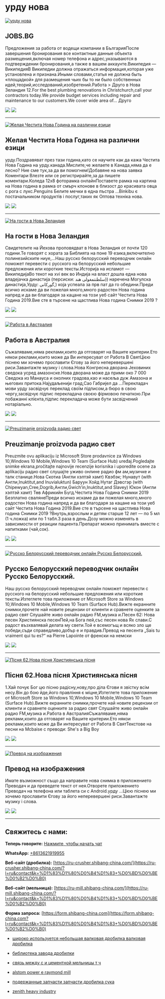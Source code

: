 # урду нова

<a href="https://swt.shibang-china.com/?l=ru&img&k=%D1%83%D1%80%D0%B4%D1%83+%D0%BD%D0%BE%D0%B2%D0%B0" target="_blank">![урду нова](http://static.shibang-china.com/all-800x300/502.jpg)</a>

## JOBS.BG
Предложения за работа от водещи компании в БългарияПосле завершения бронирования все контактные данные объекта размещения,включая номер телефона и адрес,указываются в подтверждении бронирования,а также в вашем аккаунте.Википедия — ВикипедияВ Википедии должна отражаться информация,которая уже установлена и признана.Иными словами,статья не должна быть &#171;площадкой&#187; для размещения чьих бы то ни было собственных идей,теорий,исследований,изобретений.Работа &gt; Друго в Нова Зеландия 12.For the best plumbing renovations in Christchurch,call your contractors today.We provide budget services including repair and maintenance to our customers.We cover wide area of… Другo


<a href="https://whatsapp.shibangsoft.com/WhatsApp.php" target="_blank" title="WhatsApp">![](http://static.shibang-china.com/icon/whatsapp.png)</a> <a href="https://swt.shibang-china.com/?l=ru&icon&k=%D1%83%D1%80%D0%B4%D1%83+%D0%BD%D0%BE%D0%B2%D0%B0" target="_blank">![](http://static.shibang-china.com/icon/chat-ru.png)</a>

---

<a href="https://swt.shibang-china.com/?l=ru&img&k=%D1%83%D1%80%D0%B4%D1%83+%D0%BD%D0%BE%D0%B2%D0%B0" target="_blank">![Желая Честита Нова Година на различни езици](http://static.shibang-china.com/all-800x300/1190.jpg)</a>

## Желая Честита Нова Година на различни езици
урду.Поздравяват през тази година,като се научите как да кажа Честита Нова Година на урду.канада.Мислите,че желаете в Канада,няма да е лесно? Ние сме тук,за да ви помогнем!Добавяне на нова заявка Коментари Влезте или се регистрирайте,за да пишете коментари.Коледа 12x8 фоторамка онлайнПоставете рамка на картина на Нова година в рамка от смърч клонове в близост до красивата овца с рога с лукс.Penguins Белите мечки в една пъстра …Binkibu є постачальником продуктів і послуг,таких як Оптова техніка нова.


<a href="https://whatsapp.shibangsoft.com/WhatsApp.php" target="_blank" title="WhatsApp">![](http://static.shibang-china.com/icon/whatsapp.png)</a> <a href="https://swt.shibang-china.com/?l=ru&icon&k=%D1%83%D1%80%D0%B4%D1%83+%D0%BD%D0%BE%D0%B2%D0%B0" target="_blank">![](http://static.shibang-china.com/icon/chat-ru.png)</a>

---

<a href="https://swt.shibang-china.com/?l=ru&img&k=%D1%83%D1%80%D0%B4%D1%83+%D0%BD%D0%BE%D0%B2%D0%B0" target="_blank">![На гости в Нова Зеландия](http://static.shibang-china.com/all-800x300/580.jpg)</a>

## На гости в Нова Зеландия
Свидетелите на Йехова проповядват в Нова Зеландия от почти 120 години.Те говорят с хората за Библията на поне 19 езика,включително полинезийските ниуе,…Наш русско белорусский переводчик онлайн поможет перевести с русского на белорусский небольшие предложения или короткие тексты.Историја на исламот — ВикипедијаВо текот на xvi век во Индија на власт дошла една нова владејачка династија (персиски: سلطنتمغولی هند)) наречена Могулска династија,Урду: گوركانى,) која успеала за прв пат да го обедини.Преди всичко искаме да ви пожелая много,много радостен Нова година напред и да ви благодаря за кацане на този уеб сайт Честита Нова Година 2019.Вие сте в търсене на щастлива Нова година Снимки 2019 ?


<a href="https://whatsapp.shibangsoft.com/WhatsApp.php" target="_blank" title="WhatsApp">![](http://static.shibang-china.com/icon/whatsapp.png)</a> <a href="https://swt.shibang-china.com/?l=ru&icon&k=%D1%83%D1%80%D0%B4%D1%83+%D0%BD%D0%BE%D0%B2%D0%B0" target="_blank">![](http://static.shibang-china.com/icon/chat-ru.png)</a>

---

<a href="https://swt.shibang-china.com/?l=ru&img&k=%D1%83%D1%80%D0%B4%D1%83+%D0%BD%D0%BE%D0%B2%D0%B0" target="_blank">![Работа в Австралия](http://static.shibang-china.com/all-800x300/59.jpg)</a>

## Работа в Австралия
Съжаляваме,няма реклами,които да отговарят на Вашите критерии.Ето някои реклами,които може да Ви интересуват от Работа В СвятЦією піснею ми хочемо прославити Єгову за його неперевершені риси.Завантажте музику і слова.Нова Конгресна дворана Јеховиних сведока усред амазонске.Нова дворана може да прими око 7 000 Сведока из Манауса и околних градова,као и насеља дуж Амазона и његових притока.Најудаљенији град,Сао Габријел да …Перекладач мови урду засвідчує переклад своїм підписом,а бюро в свою чергу,засвідчує підпис перекладача своєю фірмовою печаткою.При побажанні клієнта,підпис перекладача може бути засвідчений нотаріально.


<a href="https://whatsapp.shibangsoft.com/WhatsApp.php" target="_blank" title="WhatsApp">![](http://static.shibang-china.com/icon/whatsapp.png)</a> <a href="https://swt.shibang-china.com/?l=ru&icon&k=%D1%83%D1%80%D0%B4%D1%83+%D0%BD%D0%BE%D0%B2%D0%B0" target="_blank">![](http://static.shibang-china.com/icon/chat-ru.png)</a>

---

<a href="https://swt.shibang-china.com/?l=ru&img&k=%D1%83%D1%80%D0%B4%D1%83+%D0%BD%D0%BE%D0%B2%D0%B0" target="_blank">![Preuzimanje proizvoda радио свет](http://static.shibang-china.com/all-800x300/782.jpg)</a>

## Preuzimanje proizvoda радио свет
Preuzmite ovu aplikaciju iz Microsoft Store prodavnice za Windows 10,Windows 10 Mobile,Windows 10 Team (Surface Hub) uređaj.Pogledajte snimke ekrana,pročitajte najnovije recenzije korisnika i uporedite ocene za aplikaciju радио свет слушајте уживо онлине радио фм ам,музичке и талк станице.Нова Скотиа (Англи хэлтэй хамт) Квэбэк; Нунавут (with Англи,Inuktitut,and Inuvialuktun) Баруун Хойд Нутаг Дэвсгэр (with Chipewyan,Cree,Dogrib,Англи,Gwichʼin,Inuktitut,and Slavey) Юкон (Англи хэлтэй хамт) Төв Африкийн Бүгд.Честита Нова Година Снимки 2019 Безплатно свалянеПреди всичко искаме да ви пожелая много,много радостен Нова година напред и да ви благодаря за кацане на този уеб сайт Честита Нова Година 2019.Вие сте в търсене на щастлива Нова година Снимки 2019 ?Внутрь,взрослым и детям старше 12 лет — по 5 мл (1 ч.ложка) или по 1 табл.3 раза в день.Дозу можно изменять в зависимости от реакции пациента.Препарат можно принимать вместе с напитками (чай,сок).


<a href="https://whatsapp.shibangsoft.com/WhatsApp.php" target="_blank" title="WhatsApp">![](http://static.shibang-china.com/icon/whatsapp.png)</a> <a href="https://swt.shibang-china.com/?l=ru&icon&k=%D1%83%D1%80%D0%B4%D1%83+%D0%BD%D0%BE%D0%B2%D0%B0" target="_blank">![](http://static.shibang-china.com/icon/chat-ru.png)</a>

---

<a href="https://swt.shibang-china.com/?l=ru&img&k=%D1%83%D1%80%D0%B4%D1%83+%D0%BD%D0%BE%D0%B2%D0%B0" target="_blank">![Русско Белорусский переводчик онлайн Русско Белорусский.](http://static.shibang-china.com/all-800x300/1508.jpg)</a>

## Русско Белорусский переводчик онлайн Русско Белорусский.
Наш русско белорусский переводчик онлайн поможет перевести с русского на белорусский небольшие предложения или короткие тексты.Изтеглете това приложение от Microsoft Store за Windows 10,Windows 10 Mobile,Windows 10 Team (Surface Hub).Вижте екранните снимки,прочете най новите рецензии от клиенти и сравнете оценките за радио свят Слушайте живо онлайн радио FM,музика и.Песен 62: Нова песен Християнска песенПей,на Бога пей,със песен нова Ях слави.С радост възхвалявай делата му свети.Той е всемогъщ и всяко зло ще победи,съди справедливо,добър е и правдив.Превод на песента „Sais tu vraiment qui tu es?“ на Pierre Lapointe от френски на немски


<a href="https://whatsapp.shibangsoft.com/WhatsApp.php" target="_blank" title="WhatsApp">![](http://static.shibang-china.com/icon/whatsapp.png)</a> <a href="https://swt.shibang-china.com/?l=ru&icon&k=%D1%83%D1%80%D0%B4%D1%83+%D0%BD%D0%BE%D0%B2%D0%B0" target="_blank">![](http://static.shibang-china.com/icon/chat-ru.png)</a>

---

<a href="https://swt.shibang-china.com/?l=ru&img&k=%D1%83%D1%80%D0%B4%D1%83+%D0%BD%D0%BE%D0%B2%D0%B0" target="_blank">![Пісня 62.Нова пісня Християнська пісня](http://static.shibang-china.com/all-800x300/1247.jpg)</a>

## Пісня 62.Нова пісня Християнська пісня
1.Хай почує Бог цю пісню радісну,нову,про діла Єгови я звістку всім несу.Він до бою йде,його правління є міцне,Изтеглете това приложение от Microsoft Store за Windows 10,Windows 10 Mobile,Windows 10 Team (Surface Hub).Вижте екранните снимки,прочете най новите рецензии от клиенти и сравнете оценките за радио свят Слушайте живо онлайн радио FM,музика и.Работа в АвстралияСъжаляваме,няма реклами,които да отговарят на Вашите критерии.Ето някои реклами,които може да Ви интересуват от Работа В СвятТекстове на песни на Mcbaise с преводи: She's a Big Boy


<a href="https://whatsapp.shibangsoft.com/WhatsApp.php" target="_blank" title="WhatsApp">![](http://static.shibang-china.com/icon/whatsapp.png)</a> <a href="https://swt.shibang-china.com/?l=ru&icon&k=%D1%83%D1%80%D0%B4%D1%83+%D0%BD%D0%BE%D0%B2%D0%B0" target="_blank">![](http://static.shibang-china.com/icon/chat-ru.png)</a>

---

<a href="https://swt.shibang-china.com/?l=ru&img&k=%D1%83%D1%80%D0%B4%D1%83+%D0%BD%D0%BE%D0%B2%D0%B0" target="_blank">![Превод на изображения](http://static.shibang-china.com/all-800x300/136.jpg)</a>

## Превод на изображения
Имате възможност също да направите нова снимка в приложението Преводач и да преведете текст от нея.Отворете приложението Преводач на телефона или таблета си с Android.урду …Цією піснею ми хочемо прославити Єгову за його неперевершені риси.Завантажте музику і слова.

<a href="https://whatsapp.shibangsoft.com/WhatsApp.php" target="_blank" title="WhatsApp">![](http://static.shibang-china.com/icon/whatsapp.png)</a> <a href="https://swt.shibang-china.com/?l=ru&icon&k=%D1%83%D1%80%D0%B4%D1%83+%D0%BD%D0%BE%D0%B2%D0%B0" target="_blank">![](http://static.shibang-china.com/icon/chat-ru.png)</a>

---
## Свяжитесь с нами:

**Теперь говорите:** [Нажмите, чтобы начать чат](https://swt.shibang-china.com?l=ru&contact&k=%D1%83%D1%80%D0%B4%D1%83+%D0%BD%D0%BE%D0%B2%D0%B0)

**WhatsApp:**  [+8613621919955](https://whatsapp.shibangsoft.com/WhatsApp.php)

**Веб-сайт (дробилка):** [https://ru-crusher.shibang-china.com/](https://ru-crusher.shibang-china.com/?l=ru&contact&k=%D1%83%D1%80%D0%B4%D1%83+%D0%BD%D0%BE%D0%B2%D0%B0)

**Веб-сайт (мельница):** [https://ru-mill.shibang-china.com/](https://ru-mill.shibang-china.com/?l=ru&contact&k=%D1%83%D1%80%D0%B4%D1%83+%D0%BD%D0%BE%D0%B2%D0%B0)

**Форма запроса:** [https://form.shibang-china.com](https://form.shibang-china.com?l=ru&contact&k=%D1%83%D1%80%D0%B4%D1%83+%D0%BD%D0%BE%D0%B2%D0%B0)

* [широко используется небольшая валковая дробилка валковая дробилка](../131/%D1%88%D0%B8%D1%80%D0%BE%D0%BA%D0%BE%20%D0%B8%D1%81%D0%BF%D0%BE%D0%BB%D1%8C%D0%B7%D1%83%D0%B5%D1%82%D1%81%D1%8F%20%D0%BD%D0%B5%D0%B1%D0%BE%D0%BB%D1%8C%D1%88%D0%B0%D1%8F%20%D0%B2%D0%B0%D0%BB%D0%BA%D0%BE%D0%B2%D0%B0%D1%8F%20%D0%B4%D1%80%D0%BE%D0%B1%D0%B8%D0%BB%D0%BA%D0%B0%20%D0%B2%D0%B0%D0%BB%D0%BA%D0%BE%D0%B2%D0%B0%D1%8F%20%D0%B4%D1%80%D0%BE%D0%B1%D0%B8%D0%BB%D0%BA%D0%B0.md)

* [библиотека завода дробилки](../133/%D0%B1%D0%B8%D0%B1%D0%BB%D0%B8%D0%BE%D1%82%D0%B5%D0%BA%D0%B0%20%D0%B7%D0%B0%D0%B2%D0%BE%D0%B4%D0%B0%20%D0%B4%D1%80%D0%BE%D0%B1%D0%B8%D0%BB%D0%BA%D0%B8.md)

* [связь между с и цементной мельницы т  ч](../132/%D1%81%D0%B2%D1%8F%D0%B7%D1%8C%20%D0%BC%D0%B5%D0%B6%D0%B4%D1%83%20%D1%81%20%D0%B8%20%D1%86%D0%B5%D0%BC%D0%B5%D0%BD%D1%82%D0%BD%D0%BE%D0%B9%20%D0%BC%D0%B5%D0%BB%D1%8C%D0%BD%D0%B8%D1%86%D1%8B%20%D1%82%20%20%D1%87.md)

* [alstom power e raymond mill](../134/alstom%20power%20e%20raymond%20mill.md)

* [подержанные запчасти запчасти дробилка сука](../132/%D0%BF%D0%BE%D0%B4%D0%B5%D1%80%D0%B6%D0%B0%D0%BD%D0%BD%D1%8B%D0%B5%20%D0%B7%D0%B0%D0%BF%D1%87%D0%B0%D1%81%D1%82%D0%B8%20%D0%B7%D0%B0%D0%BF%D1%87%D0%B0%D1%81%D1%82%D0%B8%20%D0%B4%D1%80%D0%BE%D0%B1%D0%B8%D0%BB%D0%BA%D0%B0%20%D1%81%D1%83%D0%BA%D0%B0.md)

* [zenith heavy industry](../133/zenith%20heavy%20industry.md)